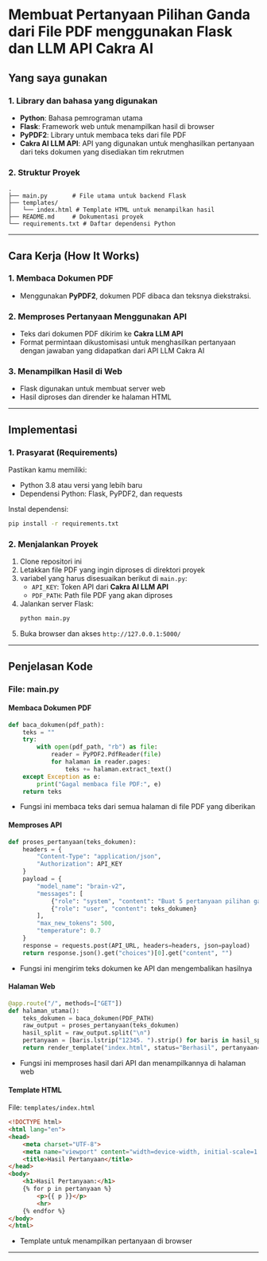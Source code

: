 # Membuat Pertanyaan Pilihan Ganda dari File PDF menggunakan Flask dan LLM API Cakra AI


## Yang saya gunakan

### **1. Library dan bahasa yang digunakan**
- **Python**: Bahasa pemrograman utama
- **Flask**: Framework web untuk menampilkan hasil di browser
- **PyPDF2**: Library untuk membaca teks dari file PDF
- **Cakra AI LLM API**: API yang digunakan untuk menghasilkan pertanyaan dari teks dokumen yang disediakan tim rekrutmen

### **2. Struktur Proyek**
```
.
├── main.py       # File utama untuk backend Flask
├── templates/
│   └── index.html # Template HTML untuk menampilkan hasil
├── README.md     # Dokumentasi proyek
└── requirements.txt # Daftar dependensi Python
```

---

## Cara Kerja (How It Works)

### **1. Membaca Dokumen PDF**
- Menggunakan **PyPDF2**, dokumen PDF dibaca dan teksnya diekstraksi.

### **2. Memproses Pertanyaan Menggunakan API**
- Teks dari dokumen PDF dikirim ke **Cakra LLM API**
- Format permintaan dikustomisasi untuk menghasilkan pertanyaan dengan jawaban yang didapatkan dari API LLM Cakra AI

### **3. Menampilkan Hasil di Web**
- Flask digunakan untuk membuat server web
- Hasil diproses dan dirender ke halaman HTML

---

## Implementasi

### **1. Prasyarat (Requirements)**
Pastikan kamu memiliki:
- Python 3.8 atau versi yang lebih baru
- Dependensi Python: Flask, PyPDF2, dan requests

Instal dependensi:
```bash
pip install -r requirements.txt
```

### **2. Menjalankan Proyek**
1. Clone repositori ini
2. Letakkan file PDF yang ingin diproses di direktori proyek
3. variabel yang harus disesuaikan berikut di `main.py`:
   - `API_KEY`: Token API dari **Cakra AI LLM API**
   - `PDF_PATH`: Path file PDF yang akan diproses
4. Jalankan server Flask:
   ```bash
   python main.py
   ```
5. Buka browser dan akses `http://127.0.0.1:5000/`

---

## Penjelasan Kode

### **File: main.py**
#### Membaca Dokumen PDF
```python
def baca_dokumen(pdf_path):
    teks = ""
    try:
        with open(pdf_path, "rb") as file:
            reader = PyPDF2.PdfReader(file)
            for halaman in reader.pages:
                teks += halaman.extract_text()
    except Exception as e:
        print("Gagal membaca file PDF:", e)
    return teks
```
- Fungsi ini membaca teks dari semua halaman di file PDF yang diberikan

#### Memproses API
```python
def proses_pertanyaan(teks_dokumen):
    headers = {
        "Content-Type": "application/json",
        "Authorization": API_KEY
    }
    payload = {
        "model_name": "brain-v2",
        "messages": [
            {"role": "system", "content": "Buat 5 pertanyaan pilihan ganda ABCD..."},
            {"role": "user", "content": teks_dokumen}
        ],
        "max_new_tokens": 500,
        "temperature": 0.7
    }
    response = requests.post(API_URL, headers=headers, json=payload)
    return response.json().get("choices")[0].get("content", "")
```
- Fungsi ini mengirim teks dokumen ke API dan mengembalikan hasilnya

#### Halaman Web
```python
@app.route("/", methods=["GET"])
def halaman_utama():
    teks_dokumen = baca_dokumen(PDF_PATH)
    raw_output = proses_pertanyaan(teks_dokumen)
    hasil_split = raw_output.split("\n")
    pertanyaan = [baris.lstrip("12345. ").strip() for baris in hasil_split if baris.strip()]
    return render_template("index.html", status="Berhasil", pertanyaan=pertanyaan)
```
- Fungsi ini memproses hasil dari API dan menampilkannya di halaman web

#### Template HTML
File: `templates/index.html`
```html
<!DOCTYPE html>
<html lang="en">
<head>
    <meta charset="UTF-8">
    <meta name="viewport" content="width=device-width, initial-scale=1.0">
    <title>Hasil Pertanyaan</title>
</head>
<body>
    <h1>Hasil Pertanyaan:</h1>
    {% for p in pertanyaan %}
        <p>{{ p }}</p>
        <hr>
    {% endfor %}
</body>
</html>
```
- Template untuk menampilkan pertanyaan di browser

---

